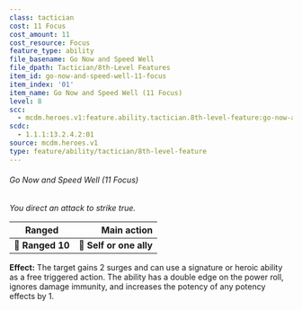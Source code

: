 ```yaml
---
class: tactician
cost: 11 Focus
cost_amount: 11
cost_resource: Focus
feature_type: ability
file_basename: Go Now and Speed Well
file_dpath: Tactician/8th-Level Features
item_id: go-now-and-speed-well-11-focus
item_index: '01'
item_name: Go Now and Speed Well (11 Focus)
level: 8
scc:
  - mcdm.heroes.v1:feature.ability.tactician.8th-level-feature:go-now-and-speed-well-11-focus
scdc:
  - 1.1.1:13.2.4.2:01
source: mcdm.heroes.v1
type: feature/ability/tactician/8th-level-feature
---
```


###### Go Now and Speed Well (11 Focus)

*You direct an attack to strike true.*

| **Ranged**       |         **Main action** |
| ---------------- | ----------------------: |
| **📏 Ranged 10** | **🎯 Self or one ally** |

**Effect:** The target gains 2 surges and can use a signature or heroic ability as a free triggered action. The ability has a double edge on the power roll, ignores damage immunity, and increases the potency of any potency effects by 1.
